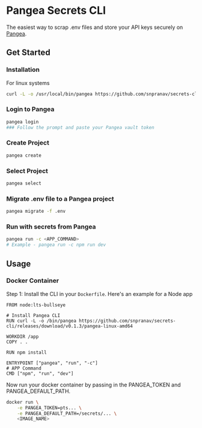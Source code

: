 # Pangea Secrets CLI

The easiest way to scrap .env files and store your API keys securely on [Pangea](https://pangea.cloud).

## Get Started

### Installation
For linux systems
```bash
curl -L -o /usr/local/bin/pangea https://github.com/snpranav/secrets-cli/releases/download/v0.1.3/pangea-darwin-amd64
```

### Login to Pangea
```bash
pangea login
### Follow the prompt and paste your Pangea vault token
```

### Create Project
```bash
pangea create
```

### Select Project
```bash
pangea select
```

### Migrate .env file to a Pangea project
```bash
pangea migrate -f .env
```

### Run with secrets from Pangea
```bash
pangea run -c <APP_COMMAND>
# Example - pangea run -c npm run dev
```

## Usage
### Docker Container
Step 1: Install the CLI in your `Dockerfile`. Here's an example for a Node app
```docker
FROM node:lts-bullseye

# Install Pangea CLI
RUN curl -L -o /bin/pangea https://github.com/snpranav/secrets-cli/releases/download/v0.1.3/pangea-linux-amd64

WORKDIR /app
COPY . .

RUN npm install

ENTRYPOINT ["pangea", "run", "-c"]
# APP Command
CMD ["npm", "run", "dev"]
```

Now run your docker container by passing in the PANGEA_TOKEN and PANGEA_DEFAULT_PATH.
```bash
docker run \
    -e PANGEA_TOKEN=pts... \
    -e PANGEA_DEFAULT_PATH=/secrets/... \
    <IMAGE_NAME>
```